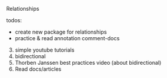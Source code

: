 Relationships

todos:
+ create new package for relationships
+ practice & read annotation comment-docs
3. simple youtube tutorials
4. bidirectional
5. Thorben Janssen best practices video (about bidirectional)
6. Read docs/articles